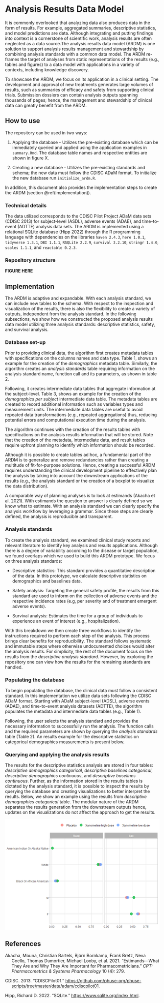 Analysis Results Data Model
================

It is commonly overlooked that analyzing data also produces data in the
form of results. For example, aggregated summaries, descriptive
statistics, and model predictions are data. Although integrating and
putting findings into context is a cornerstone of scientific work,
analysis results are often neglected as a data source.The analysis
results data model (ARDM) is one solution to support analysis results
management and stewardship by combining analysis standards with a common
data model. The ARDM re-frames the target of analyses from static
representations of the results (e.g., tables and figures) to a data
model with applications in a variety of contexts, including knowledge
discovery.

To showcase the ARDM, we focus on its application in a clinical setting.
The development and approval of new treatments generates large volumes
of results, such as summaries of efficacy and safety from supporting
clinical trials. Submission dossiers can contain analysis outputs
spanning thousands of pages; hence, the management and stewardship of
clinical data can greatly benefit from the ARDM.

## How to use

The repository can be used in two ways:

1.  Applying the database - Utilizes the pre-existing database which can
    be immediately queried and applied using the application examples in
    `summary.Rmd`. The database table names and respective entities are
    shown in figure X.

2.  Creating a new database - Utilizes the pre-existing standards and
    schema; the new data must follow the CDISC ADaM format. To
    initialize the new database run `initialize_ardm.R`.

In addition, this document also provides the implementation steps to
create the ARDM (section @ref(implementation)).

### Technical details

The data utilized corresponds to the CDISC Pilot Project ADaM data sets
(CDISC 2013) for subject-level (ASDL), adverse events (ADAE), and
time-to-event (ADTTE) analysis data sets. The ARDM is implemented using
a relational SQLite database (Hipp 2022) through the R programming
language with dependencies on the libraries `haven 2.4.3`, `here 1.0.1`,
`tidyverse 1.3.1`, `DBI 1.1.1`, `RSQLite 2.2.9`, `survival 3.2.10`,
`stringr 1.4.0`, `scales 1.1.1`, and `reactable 0.2.3`.

### Repository structure

**FIGURE HERE**

## Implementation

The ARDM is adaptive and expandable. With each analysis standard, we can
include new tables to the schema. With respect to the inspection and
visualization of the results, there is also the flexibility to create a
variety of outputs, independent from the analysis standard. In the
following subsections, we show how we constructed the proposed analysis
results data model utilizing three analysis standards: descriptive
statistics, safety, and survival analysis.

### Database set-up

Prior to providing clinical data, the algorithm first creates metadata
tables with specifications on the columns names and data type. Table 1,
shows an example for the creation of the *demographics* metadata table.
Similarly, the algorithm creates an *analysis standards* table requiring
information on the analysis standard name, function call and its
parameters, as shown in table 2.

Following, it creates intermediate data tables that aggregate
information at the subject-level. Table 3, shows an example for the
creation of the *demographics per subject* intermediate data table. The
metadata tables are created to record additional information such as
variables types and measurement units. The intermediate data tables are
useful to avoid repeated data transformations (e.g., repeated
aggregations) thus, reducing potential errors and computational
execution time during the analysis.

The algorithm continues with the creation of the results tables with
specifications on the analysis results information that will be stored.
Note that the creation of the metadata, intermediate data, and result
tables require upfront planning to identify which information should be
recorded.

Although it is possible to create tables ad hoc, a fundamental part of
the ARDM is to generalize and remove redundancies rather than creating a
multitude of fit-for-purpose solutions. Hence, creating a successful
ARDM requires understanding the clinical development pipeline to
effectively plan the analysis by taking into account the downstream
applications of the results (e.g., the analysis standard or the creation
of a boxplot to visualize the data distribution).

A comparable way of planning analyses is to look at estimands (Akacha et
al. 2021). With estimands the question to answer is clearly defined so
we know what to estimate. With an analysis standard we can clearly
specify the analysis workflow by leveraging a grammar. Since these steps
are clearly defined, the analysis is reproducible and transparent.

### Analysis standards

To create the analysis standard, we examined clinical study reports and
relevant literature to identify key analysis and results applications.
Although there is a degree of variability according to the disease or
target population, we found overlaps which we used to build this ARDM
prototype. We focus on three analysis standards:

-   Descriptive statistics: This standard provides a quantitative
    description of the data. In this prototype, we calculate descriptive
    statistics on demographics and baselines data.

-   Safety analysis: Targeting the general safety profile, the results
    from this standard are used to inform on the collection of adverse
    events and the respective incidence rates (e.g, per severity and of
    treatment emergent adverse events).

-   Survival analysis: Estimates the time for a group of individuals to
    experience an event of interest (e.g., hospitalization).

With this breakdown we then create three workflows to identify the
instructions required to perform each step of the analysis. This process
brings clear benefits for reproducibility. The standard follows
systematic and immutable steps where otherwise undocumented choices
would alter the analysis results. For simplicity, the rest of the
document focus on the results from the *descriptive analysis standard*.
However, by exploring the repository one can view how the results for
the remaining standards are handled.

### Populating the database

To begin populating the database, the clinical data must follow a
consistent standard. In this implementation we utilize data sets
following the CDISC ADaM format. Starting with ADaM subject-level
(ADSL), adverse events (ADAE), and time-to-event analysis datasets
(ADTTE), the algorithm populates the metadata and intermediate data
tables (e.g., Table 1).

Following, the user selects the analysis standard and provides the
necessary information to successfully run the analysis. The function
calls and the required parameters are shown by querying the *analysis
standards* table (Table 2). An results example for the descriptive
statistics on categorical demographics measurements is present below.

### Querying and applying the analysis results

The results for the descriptive statistics analysis are stored in four
tables: *descriptive demographics categorical*, *descriptive baselines
categorical*, *descriptive demographics continuous*, and *descriptive
baselines continuous*. Further, as the information stored in the results
tables is dictated by the analysis standard, it is possible to inspect
the results by querying the database and creating visualizations to
better interpret the results. Below, we show an example using the
results from *descriptive demographics categorical* table. The modular
nature of the ARDM separates the results generation from the downstream
outputs hence, updates on the visualizations do not affect the approach
to get the results.

![](README_files/figure-gfm/applications-1.png)<!-- -->

## References

<div id="refs" class="references csl-bib-body hanging-indent">

<div id="ref-akacha2021estimands" class="csl-entry">

Akacha, Mouna, Christian Bartels, Björn Bornkamp, Frank Bretz, Neva
Coello, Thomas Dumortier, Michael Looby, et al. 2021. “Estimands—What
They Are and Why They Are Important for Pharmacometricians.” *CPT:
Pharmacometrics & Systems Pharmacology* 10 (4): 279.

</div>

<div id="ref-cdiscpilotdata" class="csl-entry">

CDISC. 2013. “CDISCPilot01.”
<https://github.com/phuse-org/phuse-scripts/tree/master/data/adam/cdiscpilot01>.

</div>

<div id="ref-sqlite2022hipp" class="csl-entry">

Hipp, Richard D. 2022. “SQLite.” <https://www.sqlite.org/index.html>.

</div>

</div>

